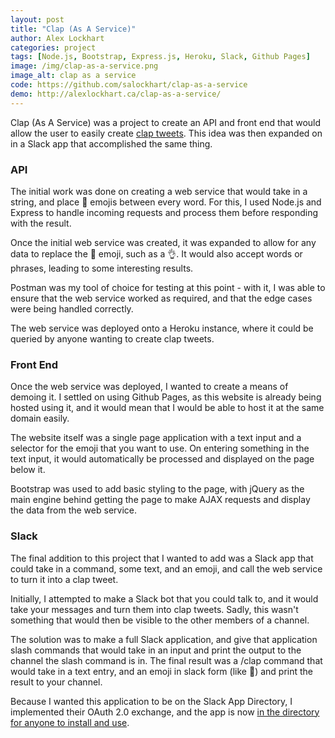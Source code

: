 ```yaml
---
layout: post
title: "Clap (As A Service)"
author: Alex Lockhart
categories: project
tags: [Node.js, Bootstrap, Express.js, Heroku, Slack, Github Pages]
image: /img/clap-as-a-service.png
image_alt: clap as a service
code: https://github.com/salockhart/clap-as-a-service
demo: http://alexlockhart.ca/clap-as-a-service/
---
```


Clap (As A Service) was a project to create an API and front end that would allow the user to easily create [clap tweets](http://knowyourmeme.com/memes/clap-emoji-%F0%9F%91%8F).  This idea was then expanded on in a Slack app that accomplished the same thing.

### API

The initial work was done on creating a web service that would take in a string, and place 👏 emojis between every word.  For this, I used Node.js and Express to handle incoming requests and process them before responding with the result.

Once the initial web service was created, it was expanded to allow for any data to replace the 👏 emoji, such as a 👌.  It would also accept words or phrases, leading to some interesting results.

Postman was my tool of choice for testing at this point - with it, I was able to ensure that the web service worked as required, and that the edge cases were being handled correctly.

The web service was deployed onto a Heroku instance, where it could be queried by anyone wanting to create clap tweets.

### Front End

Once the web service was deployed, I wanted to create a means of demoing it. I settled on using Github Pages, as this website is already being hosted using it, and it would mean that I would be able to host it at the same domain easily.

The website itself was a single page application with a text input and a selector for the emoji that you want to use.  On entering something in the text input, it would automatically be processed and displayed on the page below it.

Bootstrap was used to add basic styling to the page, with jQuery as the main engine behind getting the page to make AJAX requests and display the data from the web service.

### Slack

The final addition to this project that I wanted to add was a Slack app that could take in a command, some text, and an emoji, and call the web service to turn it into a clap tweet.

Initially, I attempted to make a Slack bot that you could talk to, and it would take your messages and turn them into clap tweets.  Sadly, this wasn't something that would then be visible to the other members of a channel.

The solution was to make a full Slack application, and give that application slash commands that would take in an input and print the output to the channel the slash command is in.  The final result was a /clap command that would take in a text entry, and an emoji in slack form (like :clap:) and print the result to your channel.

Because I wanted this application to be on the Slack App Directory, I implemented their OAuth 2.0 exchange, and the app is now [in the directory for anyone to install and use](https://slack.com/apps/A4VJNNV3P-clap-as-a-service).
